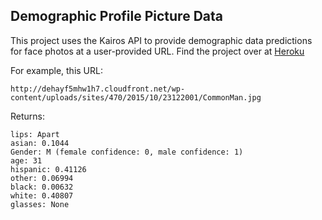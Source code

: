 ## Demographic Profile Picture Data

This project uses the Kairos API to provide demographic data predictions for face photos at a user-provided URL. Find the project over at [Heroku](https://kairos-photo-recognition.herokuapp.com/)


For example, this URL:

```
http://dehayf5mhw1h7.cloudfront.net/wp-content/uploads/sites/470/2015/10/23122001/CommonMan.jpg
```

Returns:

```
lips: Apart
asian: 0.1044
Gender: M (female confidence: 0, male confidence: 1)
age: 31
hispanic: 0.41126
other: 0.06994
black: 0.00632
white: 0.40807
glasses: None
```
